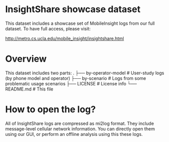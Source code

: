InsightShare showcase dataset
=============================

This dataset includes a showcase set of MobileInsight logs from our full dataset. To have full access, please visit:

http://metro.cs.ucla.edu/mobile_insight/insightshare.html

# Overview #
This dataset includes two parts:
.
├── by-operator-model     # User-study logs (by phone model and operator)
├── by-scenario  # Logs from some problematic usage scenarios
├── LICENSE	# License info
└── README.md	# This file

# How to open the log? #
All of InsightShare logs are compressed as mi2log format. 
They include message-level cellular network information. 
You can directly open them using our GUI, or perform an offline analysis using this these logs.
